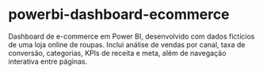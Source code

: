 # powerbi-dashboard-ecommerce
Dashboard de e-commerce em Power BI, desenvolvido com dados fictícios de uma loja online de roupas. Inclui análise de vendas por canal, taxa de conversão, categorias, KPIs de receita e meta, além de navegação interativa entre páginas.
